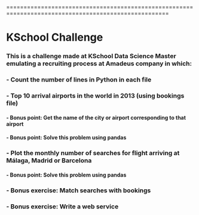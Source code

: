 =====================================================================================================

# KSchool Challenge

### This is a challenge made at KSchool Data Science Master emulating a recruiting process at Amadeus company in which:

### - Count the number of lines in Python in each file

### - Top 10 arrival airports in the world in 2013 (using bookings file)

#### - Bonus point: Get the name of the city or airport corresponding to that airport

#### - Bonus point: Solve this problem using pandas

### - Plot the monthly number of searches for flight arriving at Málaga, Madrid or Barcelona

#### - Bonus point: Solve this problem using pandas

### - Bonus exercise: Match searches with bookings

### - Bonus exercise: Write a web service

